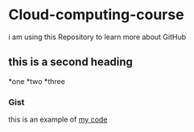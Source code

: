 # Cloud-computing-course
i am using this Repository to learn more about GitHub

## this is a second heading 

*one 
*two
*three

### Gist 
this is an example of [my code](https://gist.github.com/farahalebous/47c6281a2a428b979e9066bc62b1cf80)

